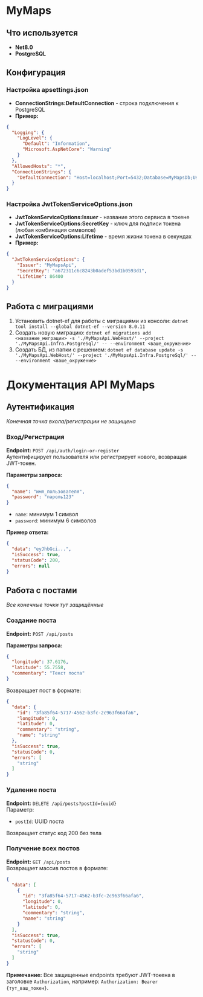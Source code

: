 # MyMaps

## Что используется
- **Net8.0**
- **PostgreSQL**

## Конфигурация
### Настройка apsettings.json
- **ConnectionStrings:DefaultConnection** - строка подключения к PostgreSQL
- **Пример:**
```json
{
  "Logging": {
    "LogLevel": {
      "Default": "Information",
      "Microsoft.AspNetCore": "Warning"
    }
  },
  "AllowedHosts": "*",
  "ConnectionStrings": {
    "DefaultConnection": "Host=localhost;Port=5432;Database=MyMapsDb;Username=postgres;Password=14008"
  }
}

```
### Настройка JwtTokenServiceOptions.json
- **JwtTokenServiceOptions:Issuer** - название этого сервиса в токене
- **JwtTokenServiceOptions:SecretKey** - ключ для подписи токена (любая комбинация символов)
- **JwtTokenServiceOptions:Lifetime** - время жизни токена в секундах
- **Пример:**
```json
{
  "JwtTokenServiceOptions": {
    "Issuer": "MyMapsApi",
    "SecretKey": "a672311c6c8243b0adef53bd1b0593d1",
    "Lifetime": 86400
  }
}
```


## Работа с миграциями
1. Установить dotnet-ef для работы с миграциями из консоли: `dotnet tool install --global dotnet-ef --version 8.0.11`
2. Создать новую миграцию: `dotnet ef migrations add <название_миграции> -s './MyMapsApi.WebHost/' --project './MyMapsApi.Infra.PostgreSql/' -- --environment <ваше_окружение>`
3. Создать БД, из папки с решением: `dotnet ef database update -s './MyMapsApi.WebHost/' --project './MyMapsApi.Infra.PostgreSql/' -- --environment <ваше_окружение>`


# Документация API MyMaps

## Аутентификация

*Конечная точка вхола/регистрации не защищена*

### Вход/Регистрация  
**Endpoint:** `POST /api/auth/login-or-register`  
Аутентифицирует пользователя или регистрирует нового, возвращая JWT-токен.

**Параметры запроса:**  
```json
{
  "name": "имя_пользователя",
  "password": "пароль123"
}
```
- `name`: минимум 1 символ  
- `password`: минимум 6 символов  

**Пример ответа:**  
```json
{
  "data": "eyJhbGci...",
  "isSuccess": true,
  "statusCode": 200,
  "errors": null
}
```

## Работа с постами

*Все конечные точки тут защищённые*

### Создание поста  
**Endpoint:** `POST /api/posts`  

**Параметры запроса:**  
```json
{
  "longitude": 37.6176,
  "latitude": 55.7558,
  "commentary": "Текст поста"
}
```
Возвращает пост в формате:  
```json
{
  "data": {
    "id": "3fa85f64-5717-4562-b3fc-2c963f66afa6",
    "longitude": 0,
    "latitude": 0,
    "commentary": "string",
    "name": "string"
  },
  "isSuccess": true,
  "statusCode": 0,
  "errors": [
    "string"
  ]
}
```
### Удаление поста  
**Endpoint:** `DELETE /api/posts?postId={uuid}`  
Параметр:  
- `postId`: UUID поста

Возвращает статус код 200 без тела

### Получение всех постов  
**Endpoint:** `GET /api/posts`  
Возвращает массив постов в формате:  
```json
{
  "data": [
    {
      "id": "3fa85f64-5717-4562-b3fc-2c963f66afa6",
      "longitude": 0,
      "latitude": 0,
      "commentary": "string",
      "name": "string"
    }
  ],
  "isSuccess": true,
  "statusCode": 0,
  "errors": [
    "string"
  ]
}
```

**Примечание:** Все защищенные endpoints требуют JWT-токена в заголовке `Authorization`, например: `Authorization: Bearer {тут_ваш_токен}`.